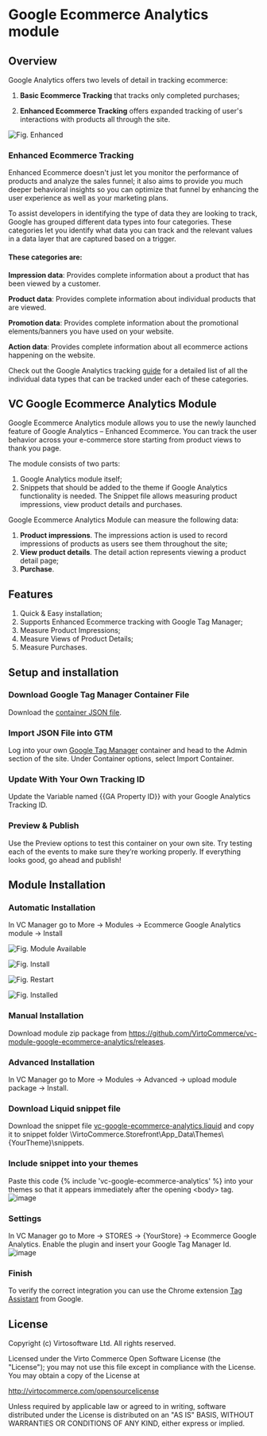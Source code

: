 # Google Ecommerce Analytics module

## Overview

Google Analytics offers two levels of detail in tracking ecommerce:

1. **Basic Ecommerce Tracking** that tracks only completed purchases;

1. **Enhanced Ecommerce Tracking** offers expanded tracking of user's interactions with products all through the site.

![Fig. Enhanced](docs/media/screen-enhanced.png)

### Enhanced Ecommerce Tracking

Enhanced Ecommerce doesn't just let you monitor the performance of products and analyze the sales funnel; it also aims to provide you much deeper behavioral insights so you can optimize that funnel by enhancing the user experience as well as your marketing plans.

To assist developers in identifying the type of data they are looking to track, Google has grouped different data types into four categories. These categories let you identify what data you can track and the relevant values in a data layer that are captured based on a trigger.

#### These categories are:

**Impression data**: Provides complete information about a product that has been viewed by a customer.

**Product data**: Provides complete information about individual products that are viewed.

**Promotion data**: Provides complete information about the promotional elements/banners you have used on your website.

**Action data**: Provides complete information about all ecommerce actions happening on the website.

Check out the Google Analytics tracking [guide](https://developers.google.com/analytics/devguides/collection/analyticsjs/enhanced-ecommerce?hl=en) for a detailed list of all the individual data types that can be tracked under each of these categories.

## VC Google Ecommerce Analytics Module

Google Ecommerce Analytics module allows you to use the newly launched feature of Google Analytics – Enhanced Ecommerce. You can track the user behavior across your e-commerce store starting from product views to thank you page.

The module consists of two parts:

1. Google Analytics module itself;
1. Snippets that should be added to the theme if Google Analytics functionality is needed. The Snippet file allows measuring product impressions, view product details and purchases.

Google Ecommerce Analytics Module can measure the following data:

1. **Product impressions**. The impressions action is used to record impressions of products as users see them throughout the site;
1. **View product details**. The detail action represents viewing a product detail page;
1. **Purchase**.

## Features

1. Quick & Easy installation;
1. Supports Enhanced Ecommerce tracking with Google Tag Manager;
1. Measure Product Impressions;
1. Measure Views of Product Details;
1. Measure Purchases.

## Setup and installation

### Download Google Tag Manager Container File

Download the <a href="https://github.com/VirtoCommerce/vc-module-google-ecommerce-analytics/raw/master/VirtoCommerce.GoogleEcommerceAnalyticsModule.Web/Content/gtm-virtocommerce_v1.json">container JSON file</a>.

### Import JSON File into GTM
Log into your own <a href="http://www.google.com/tagmanager/">Google Tag Manager</a> container and head to the Admin section of the site. Under Container options, select Import Container.

### Update With Your Own Tracking ID
Update the Variable named {{GA Property ID}} with your Google Analytics Tracking ID.

### Preview & Publish
Use the Preview options to test this container on your own site. Try testing each of the events to make sure they’re working properly. If everything looks good, go ahead and publish!

## Module Installation

### Automatic Installation

 In VC Manager go to More -> Modules -> Ecommerce Google Analytics module -> Install

![Fig. Module Available](docs/media/screen-google-analytics-available.png)

![Fig. Install](docs/media/screen-install.png)

![Fig. Restart](docs/media/screen-restart.png)


![Fig. Installed](docs/media/screen-installed.png)

### Manual Installation

 Download module zip package from https://github.com/VirtoCommerce/vc-module-google-ecommerce-analytics/releases. 

### Advanced Installation

In VC Manager go to More -> Modules -> Advanced -> upload module package -> Install.

### Download Liquid snippet file

Download the snippet file <a href="https://raw.githubusercontent.com/VirtoCommerce/vc-module-google-ecommerce-analytics/master/VirtoCommerce.Storefront/App_Data/Themes/default/snippets/vc-google-ecommerce-analytics.liquid">vc-google-ecommerce-analytics.liquid</a> and copy it to snippet folder \VirtoCommerce.Storefront\App_Data\Themes\\{YourTheme}\snippets.

### Include snippet into your themes

Paste this code {% include 'vc-google-ecommerce-analytics' %} into your themes so that it appears immediately after the opening \<body\> tag.
![image](https://cloud.githubusercontent.com/assets/7644848/17433536/92749548-5b05-11e6-8762-2a2e194e8e4e.png)

### Settings

In VC Manager go to More -> STORES -> {YourStore} -> Ecommerce Google Analytics. Enable the plugin and insert your Google Tag Manager Id.
![image](https://cloud.githubusercontent.com/assets/7644848/17435851/bcf1fa28-5b13-11e6-8d24-8fd3b757051c.png)

### Finish

To verify the correct integration you can use the Chrome extension <a href="https://chrome.google.com/webstore/detail/tag-assistant-by-google/kejbdjndbnbjgmefkgdddjlbokphdefk">Tag Assistant</a> from Google. 

## License

Copyright (c) Virtosoftware Ltd.  All rights reserved.

Licensed under the Virto Commerce Open Software License (the "License"); you
may not use this file except in compliance with the License. You may
obtain a copy of the License at

http://virtocommerce.com/opensourcelicense

Unless required by applicable law or agreed to in writing, software
distributed under the License is distributed on an "AS IS" BASIS,
WITHOUT WARRANTIES OR CONDITIONS OF ANY KIND, either express or
implied.
